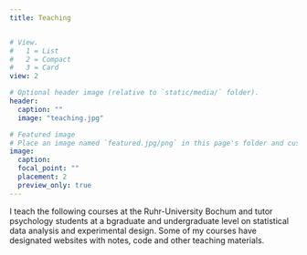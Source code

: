 ```yaml
---
title: Teaching


# View.
#   1 = List
#   2 = Compact
#   3 = Card
view: 2

# Optional header image (relative to `static/media/` folder).
header:
  caption: ""
  image: "teaching.jpg"

# Featured image
# Place an image named `featured.jpg/png` in this page's folder and customize its options here.
image:
  caption: 
  focal_point: ""
  placement: 2
  preview_only: true
---
```



I teach the following courses at the Ruhr-University Bochum and tutor psychology students at a bgraduate and undergraduate level on statistical data analysis and experimental design. Some of my courses have designated websites with notes, code and other teaching materials. 
